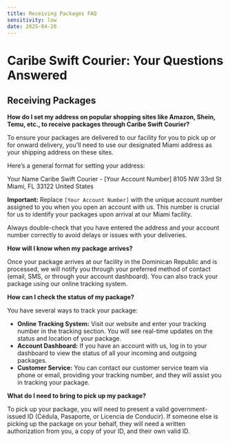 ```yaml
---
title: Receiving Packages FAQ
sensitivity: low
date: 2025-04-20
---
```


# Caribe Swift Courier: Your Questions Answered

## Receiving Packages

**How do I set my address on popular shopping sites like Amazon, Shein, Temu, etc., to receive packages through Caribe Swift Courier?**

To ensure your packages are delivered to our facility for you to pick up or for onward delivery, you'll need to use our designated Miami address as your shipping address on these sites.

Here’s a general format for setting your address:

Your Name
Caribe Swift Courier - [Your Account Number]
8105 NW 33rd St
Miami, FL 33122
United States

**Important:** Replace `[Your Account Number]` with the unique account number assigned to you when you open an account with us. This number is crucial for us to identify your packages upon arrival at our Miami facility.

Always double-check that you have entered the address and your account number correctly to avoid delays or issues with your deliveries.

**How will I know when my package arrives?**

Once your package arrives at our facility in the Dominican Republic and is processed, we will notify you through your preferred method of contact (email, SMS, or through your account dashboard). You can also track your package using our online tracking system.

**How can I check the status of my package?**

You have several ways to track your package:

- **Online Tracking System:** Visit our website and enter your tracking number in the tracking section. You will see real-time updates on the status and location of your package.
- **Account Dashboard:** If you have an account with us, log in to your dashboard to view the status of all your incoming and outgoing packages.
- **Customer Service:** You can contact our customer service team via phone or email, providing your tracking number, and they will assist you in tracking your package.

**What do I need to bring to pick up my package?**

To pick up your package, you will need to present a valid government-issued ID (Cédula, Pasaporte, or Licencia de Conducir). If someone else is picking up the package on your behalf, they will need a written authorization from you, a copy of your ID, and their own valid ID.
